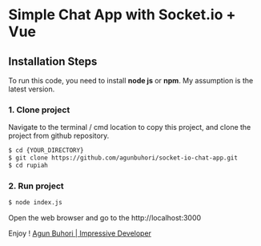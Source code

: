 <h1>Simple Chat App with Socket.io + Vue</h1>

## Installation Steps
To run this code, you need to install <b>node js</b> or <b>npm</b>. My assumption is the latest version.

### 1. Clone project
Navigate to the terminal / cmd location to copy this project, and clone the project from github repository.
```bash
$ cd {YOUR_DIRECTORY}
$ git clone https://github.com/agunbuhori/socket-io-chat-app.git
$ cd rupiah
```

### 2. Run project
```bash
$ node index.js
```
Open the web browser and go to the http://localhost:3000

Enjoy !
<a href="https://agun.buhori.com/">Agun Buhori | Impressive Developer</a>
